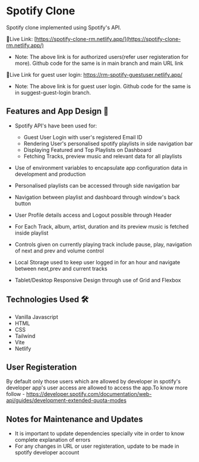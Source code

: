 # Spotify Clone

Spotify clone implemented using Spotify's API. 

🔗Live Link: [https://spotify-clone-rm.netlify.app/](https://spotify-clone-rm.netlify.app/) 
- Note: The above link is for authorized users(refer user registeration for more). Github code for the same is in main branch and main URL link

🔗Live Link for guest user login: https://rm-spotify-guestuser.netlify.app/
- Note: The above link is for guest user login. Github code for the same is in suggest-guest-login branch.

## Features and App Design 💫

- Spotify API's have been used for:
  - Guest User Login with user's registered Email ID
  - Rendering User's personalised spotify playlists in side navigation bar
  - Displaying Featured and Top Playlists on Dashboard
  - Fetching Tracks, preview music and relevant data for all playlists
  
- Use of environment variables to encapsulate app configuration data in development and production
- Personalised playlists can be accessed through side navigation bar
- Navigation between playlist and dashboard through window's back button
- User Profile details access and Logout possible through Header
- For Each Track, album, artist, duration and its preview music is fetched inside playlist
- Controls given on currently playing track include pause, play, navigation of next and prev and volume control
- Local Storage used to keep user logged in for an hour and navigate between next,prev and current tracks
- Tablet/Desktop Responsive Design through use of Grid and Flexbox

## Technologies Used 🛠️
- Vanilla Javascript
- HTML
- CSS
- Tailwind
- Vite
- Netlify

## User Registeration
By default only those users which are allowed by developer in spotify's developer app's user access are allowed to access the app.To know more follow - https://developer.spotify.com/documentation/web-api/guides/development-extended-quota-modes

## Notes for Maintenance and Updates

- It is important to update dependencies specially vite in order to know complete explanation of errors
- For any changes in URL or user registeration, update to be made in spotify developer account
